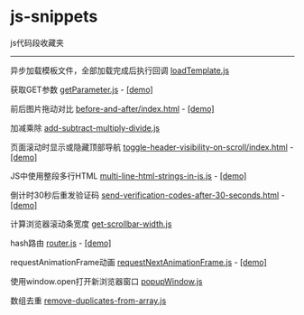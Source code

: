 # js-snippets
js代码段收藏夹

***

异步加载模板文件，全部加载完成后执行回调 [loadTemplate.js](https://github.com/YopheeHsin/js-snippets/blob/master/loadTemplate.js)

获取GET参数 [getParameter.js](https://github.com/YopheeHsin/js-snippets/blob/master/getParameter.js) - [[demo]](http://yopheehsin.github.io/demo/js-snippets/getParameter.html?id=1&name=Steve%20Jobs)

前后图片拖动对比 [before-and-after/index.html](https://github.com/YopheeHsin/js-snippets/blob/master/before-and-after/index.html) - [[demo]](http://yopheehsin.github.io/demo/js-snippets/before-and-after/index.html)

加减乘除 [add-subtract-multiply-divide.js](https://github.com/YopheeHsin/js-snippets/blob/master/add-subtract-multiply-divide.js)

页面滚动时显示或隐藏顶部导航 [toggle-header-visibility-on-scroll/index.html](https://github.com/YopheeHsin/js-snippets/blob/master/toggle-header-visibility-on-scroll/index.html) - [[demo]](http://yopheehsin.github.io/demo/js-snippets/toggle-header-visibility-on-scroll/index.html)

JS中使用整段多行HTML [multi-line-html-strings-in-js.js](https://github.com/YopheeHsin/js-snippets/blob/master/multi-line-html-strings-in-js.js) - [[demo]](http://yopheehsin.github.io/demo/js-snippets/multi-line-html-strings-in-js.html)

倒计时30秒后重发验证码 [send-verification-codes-after-30-seconds.html](https://github.com/YopheeHsin/js-snippets/blob/master/send-verification-codes-after-30-seconds.html) - [[demo]](http://htmlpreview.github.io/?https://github.com/YopheeHsin/js-snippets/blob/master/send-verification-codes-after-30-seconds.html)

计算浏览器滚动条宽度 [get-scrollbar-width.js](https://github.com/YopheeHsin/js-snippets/blob/master/get-scrollbar-width.js)

hash路由 [router.js](https://github.com/YopheeHsin/js-snippets/blob/master/router/router.js) - [[demo]](http://yopheehsin.github.io/demo/js-snippets/router/#!index)

requestAnimationFrame动画 [requestNextAnimationFrame.js](https://github.com/YopheeHsin/js-snippets/blob/master/requestAnimationFrame/requestNextAnimationFrame.js) - [[demo]](http://yopheehsin.github.io/demo/js-snippets/requestAnimationFrame/index.html)

使用window.open打开新浏览器窗口 [popupWindow.js](https://github.com/YopheeHsin/js-snippets/blob/master/popupWindow.js)

数组去重 [remove-duplicates-from-array.js](https://github.com/YopheeHsin/js-snippets/blob/master/remove-duplicates-from-array.js)
